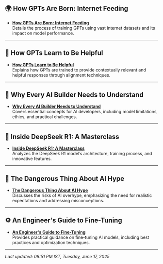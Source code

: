 ## 🌍 How GPTs Are Born: Internet Feeding

- **[How GPTs Are Born: Internet Feeding](https://blog.neosage.io/p/how-gpts-are-born-internet-feeding?utm_source=publication-search)**  
  Details the process of training GPTs using vast internet datasets and its impact on model performance.

---

## 🤝 How GPTs Learn to Be Helpful

- **[How GPTs Learn to Be Helpful](https://blog.neosage.io/p/how-gpts-learn-to-be-helpful?utm_source=publication-search)**  
  Explains how GPTs are trained to provide contextually relevant and helpful responses through alignment techniques.

---

## 🧠 Why Every AI Builder Needs to Understand

- **[Why Every AI Builder Needs to Understand](https://blog.neosage.io/p/why-every-ai-builder-needs-to-understand?utm_source=publication-search)**  
  Covers essential concepts for AI developers, including model limitations, ethics, and practical challenges.

---

## 🧬 Inside DeepSeek R1: A Masterclass

- **[Inside DeepSeek R1: A Masterclass](https://blog.neosage.io/p/inside-deepseek-r1-a-masterclass?utm_source=publication-search)**  
  Analyzes the DeepSeek R1 model’s architecture, training process, and innovative features.

---

## 🚨 The Dangerous Thing About AI Hype

- **[The Dangerous Thing About AI Hype](https://blog.neosage.io/p/the-dangerous-thing-about-ai-hype?utm_source=publication-search)**  
  Discusses the risks of AI overhype, emphasizing the need for realistic expectations and addressing misconceptions.

---

## ⚙️ An Engineer's Guide to Fine-Tuning

- **[An Engineer's Guide to Fine-Tuning](https://blog.neosage.io/p/an-engineers-guide-to-fine-tuning?utm_source=publication-search)**  
  Provides practical guidance on fine-tuning AI models, including best practices and optimization techniques.

---

_Last updated: 08:51 PM IST, Tuesday, June 17, 2025_
